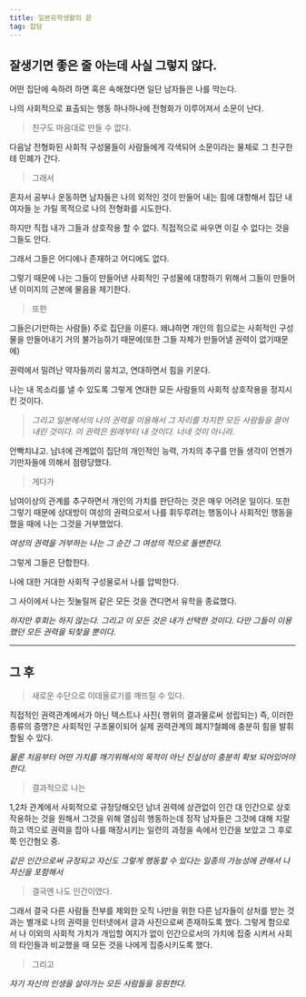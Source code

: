 ```yaml
---
title: 일본유학생활의 끝
tag: 잡담
---
```




## 잘생기면 좋은 줄 아는데 사실 그렇지 않다.

어떤 집단에 속하려 하면 혹은 속해졌다면 일단 남자들은 나를 막는다.

나의 사회적으로 표출되는 행동 하나하나에 전형화가 이루어져서 소문이 난다.

> 친구도 마음대로 만들 수 없다.

다음날 전형화된 사회적 구성물들이 사람들에게 각색되어 소문이라는 물체로 그 친구한테 민폐가 간다.

> 그래서 

혼자서 공부나 운동하면 남자들은 나의 외적인 것이 만들어 내는 힘에 대항해서 집단 내 여자들 눈 가릴 목적으로 나의 전형화를 시도한다.

하지만 직접 내가 그들과 상호작용 할 수 없다. 직접적으로 싸우면 이길 수 없다는 것을 그들도 안다.

그래서 그들은 어디에나 존재하고 어디에도 없다.

그렇기 때문에 나는 그들이 만들어낸 사회적인 구성물에 대항하기 위해서 그들이 만들어낸 이미지의 근본에 물음을 제기한다.

> 또한

 그들은(기만하는 사람들) 주로 집단을 이룬다. 왜냐하면 개인의 힘으로는 사회적인 구성물을 만들어내기 거의 불가능하기 때문에(또한 그들 자체가 만들어낼 권력이 없기때문에) 

권력에서 밀려난 약자들끼리 뭉치고, 연대하면서 힘을 키운다.

나는 내 목소리를 낼 수 있도록 그렇게 연대한 모든 사람들의 사회적 상호작용을 정지시킨 것이다. 

> _그리고 일본에서의 나의 권력을 이용해서 그 자리를 차지한 모든 사람들을 끌어 내린 것이다. 이 권력은 원래부터 내 것이다. 너네 것이 아니라._

안빡치냐고. 남녀에 관계없이 집단의 개인적인 능력, 가치의 추구를 만들 생각이 언젠가 기만자들에 의해서 점령당했다. 

> 게다가

남여이상의 관계를 추구하면서 개인의 가치를 판단하는 것은 매우 어려운 일이다. 또한 그렇기 때문에 상대방이 여성의 권력으로서 나를 휘두루려는 행동이나 사회적인 행동을 했을 때에 나는 그것을 거부했었다.

_여성의 권력을 거부하는 나는 그 순간 그 여성의 적으로 돌변한다._

 그렇게 그들은 단합한다.

 나에 대한 거대한 사회적 구성물로서 나를 압박한다. 

 그 사이에서 나는 짓눌릴꺼 같은 모든 것을 견디면서 유학을 종료했다.

_하지만 후회는 하지 않는다. 그리고 이 모든 것은 내가 선택한 것이다. 다만 그들이 이용했던 모든 권력을 되찾을 뿐이다._



---

## 그 후

> 새로운 수단으로 이데올로기를 깨뜨릴 수 있다. 

직접적인 권력관계에서가 아닌 텍스트나 사진( 행위의 결과물로써 성립되는) 즉, 이러한 종류의 증명?은 사회적인 구조물이되어 실제 권력관계의 폐지?철폐에 충분히 힘을 발휘할될 수 있다. 

_물론 처음부터 어떤 가치를 깨기위해서의 목적이 아닌 진실성이 충분히 확보 되어있어야한다._

   

> 결과적으로 나는

1,2차 관계에서 사회적으로 규정당해오던 남녀 권력에 상관없이 인간 대 인간으로 상호작용하는 것을 원해서 그것을 위해 열심히 행동하는데 정작 남자들은 그것에 대해 지랄하고 역으로 권력을 잡아 나를 매장시키는 일련의 과정을 속에서 인간을 보았고 그 후로 쭉 인간혐오 중. 

_같은 인간으로써 규정되고 자신도 그렇게 행동할 수 있다는 일종의 가능성에 관해서 나 자신을 포함해서_

   

> 결국엔 나도 인간이였다.

그래서 결국 다른 사람들 전부를 제외한 오직 나만을 위한 다른 남자들이 상처를 받는 것과는 별개로 나의 권력을 인터넷에서 글과 사진으로써 존재하도록 했다. 그렇게 함으로서 나 이외의 사회적 가치가 개입할 여지가 없이 인간으로서의 가치에 집중 시켜서 사회의 타인들과 비교했을 때 모든 것을 나에게 집중시키도록 했다.

   

>  그리고

_자기 자신의 인생을 살아가는 모든 사람들을 응원한다._